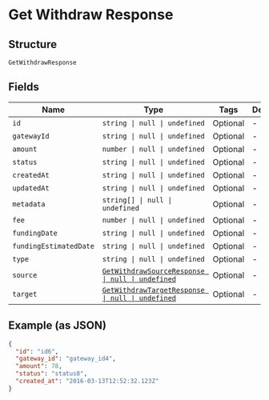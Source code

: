 
# Get Withdraw Response

## Structure

`GetWithdrawResponse`

## Fields

| Name | Type | Tags | Description |
|  --- | --- | --- | --- |
| `id` | `string \| null \| undefined` | Optional | - |
| `gatewayId` | `string \| null \| undefined` | Optional | - |
| `amount` | `number \| null \| undefined` | Optional | - |
| `status` | `string \| null \| undefined` | Optional | - |
| `createdAt` | `string \| null \| undefined` | Optional | - |
| `updatedAt` | `string \| null \| undefined` | Optional | - |
| `metadata` | `string[] \| null \| undefined` | Optional | - |
| `fee` | `number \| null \| undefined` | Optional | - |
| `fundingDate` | `string \| null \| undefined` | Optional | - |
| `fundingEstimatedDate` | `string \| null \| undefined` | Optional | - |
| `type` | `string \| null \| undefined` | Optional | - |
| `source` | [`GetWithdrawSourceResponse \| null \| undefined`](../../doc/models/get-withdraw-source-response.md) | Optional | - |
| `target` | [`GetWithdrawTargetResponse \| null \| undefined`](../../doc/models/get-withdraw-target-response.md) | Optional | - |

## Example (as JSON)

```json
{
  "id": "id6",
  "gateway_id": "gateway_id4",
  "amount": 78,
  "status": "status8",
  "created_at": "2016-03-13T12:52:32.123Z"
}
```

